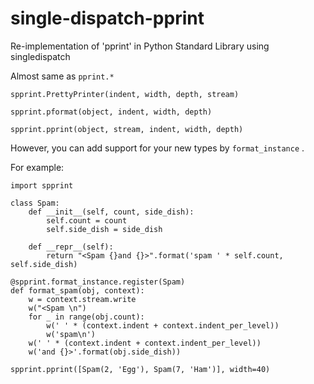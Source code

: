 single-dispatch-pprint
======================

Re-implementation of 'pprint' in Python Standard Library using singledispatch

Almost same as `pprint.*`

    spprint.PrettyPrinter(indent, width, depth, stream)

    spprint.pformat(object, indent, width, depth)

    spprint.pprint(object, stream, indent, width, depth)

However, you can add support for your new types by `format_instance` .

For example:

    import spprint

    class Spam:
        def __init__(self, count, side_dish):
            self.count = count
            self.side_dish = side_dish

        def __repr__(self):
            return "<Spam {}and {}>".format('spam ' * self.count, self.side_dish)

    @spprint.format_instance.register(Spam)
    def format_spam(obj, context):
        w = context.stream.write
        w("<Spam \n")
        for _ in range(obj.count):
            w(' ' * (context.indent + context.indent_per_level))
            w('spam\n')
        w(' ' * (context.indent + context.indent_per_level))
        w('and {}>'.format(obj.side_dish))

    spprint.pprint([Spam(2, 'Egg'), Spam(7, 'Ham')], width=40)

